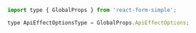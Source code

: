 ```jsx | pure
import type { GlobalProps } from 'react-form-simple';

type ApiEffectOptionsType = GlobalProps.ApiEffectOptions;
```

<br />
